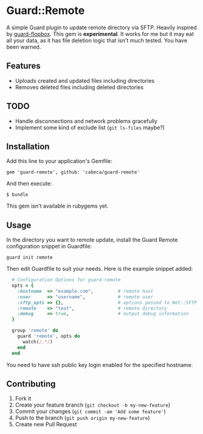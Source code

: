 # Guard::Remote

A simple Guard plugin to update remote directory via SFTP. Heavily inspired by [guard-flopbox](https://github.com/vincentchu/guard-flopbox). 
This gem is **experimental**. It works for me but it may eat all your data, as it has file deletion logic that isn't much tested. You have been warned.

## Features
 - Uploads created and updated files including directories
 - Removes deleted files including deleted directories

## TODO
 - Handle disconnections and network problems gracefully
 - Implement some kind of exclude list (`git ls-files` maybe?)

## Installation

Add this line to your application's Gemfile:

    gem 'guard-remote', github: 'cabeca/guard-remote'

And then execute:

    $ bundle

This gem isn't available in rubygems yet.

## Usage

In the directory you want to remote update, install the Guard Remote configuration snippet in Guardfile:

    guard init remote

Then edit Guardfile to suit your needs. Here is the example snippet added:

```ruby
  # Configuration Options for guard-remote
  opts = {
    :hostname  => "example.com",         # remote host 
    :user      => "username",            # remote user
    :sftp_opts => {},                    # options passed to Net::SFTP
    :remote    => "test",                # remote directory
    :debug     => true,                  # output debug information
  }

  group 'remote' do
    guard 'remote', opts do
      watch(/.*/)
    end
  end
```
You need to have ssh public key login enabled for the specified hostname.

## Contributing

1. Fork it
2. Create your feature branch (`git checkout -b my-new-feature`)
3. Commit your changes (`git commit -am 'Add some feature'`)
4. Push to the branch (`git push origin my-new-feature`)
5. Create new Pull Request
